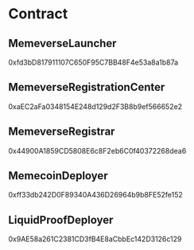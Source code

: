 # Contract

## MemeverseLauncher

0xfd3bD817911107C650F95C7BB48F4e53a8a1b87a

## MemeverseRegistrationCenter

0xaEC2aFa0348154E248d129d2F3B8b9ef566652e2

## MemeverseRegistrar

0x44900A1859CD5808E6c8F2eb6C0f40372268dea6

## MemecoinDeployer

0xff33db242D0F89340A436D26964b9b8FE52fe152

## LiquidProofDeployer

0x9AE58a261C2381CD3fB4E8aCbbEc142D3126c129

